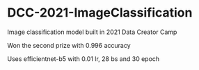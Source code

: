 # DCC-2021-ImageClassification
Image classification model built in 2021 Data Creator Camp

Won the second prize with 0.996 accuracy

Uses efficientnet-b5 with 0.01 lr, 28 bs and 30 epoch
